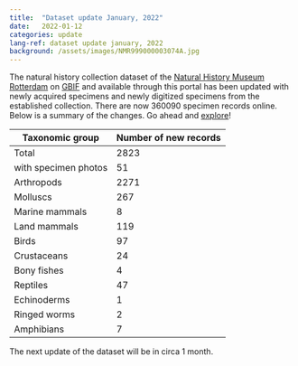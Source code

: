 ```yaml
---
title:  "Dataset update January, 2022"
date:   2022-01-12
categories: update
lang-ref: dataset update january, 2022
background: /assets/images/NMR999000003074A.jpg
---
```


The natural history collection dataset of the [Natural History Museum Rotterdam](https://www.hetnatuurhistorisch.nl/en) on [GBIF](https://www.gbif.org/) and available through this portal has been updated with newly acquired specimens and newly digitized specimens from the established collection. There are now 360090 specimen records online. Below is a summary of the changes. Go ahead and [explore](https://hp-nhm-rotterdam.gbif-staging.org/data)!

Taxonomic group | Number of new records
---------- | ---------- 
Total | 2823
with specimen photos | 51
Arthropods | 2271
Molluscs | 267
Marine mammals | 8
Land mammals | 119
Birds | 97
Crustaceans | 24
Bony fishes | 4
Reptiles | 47
Echinoderms | 1
Ringed worms | 2
Amphibians | 7

The next update of the dataset will be in circa 1 month.
